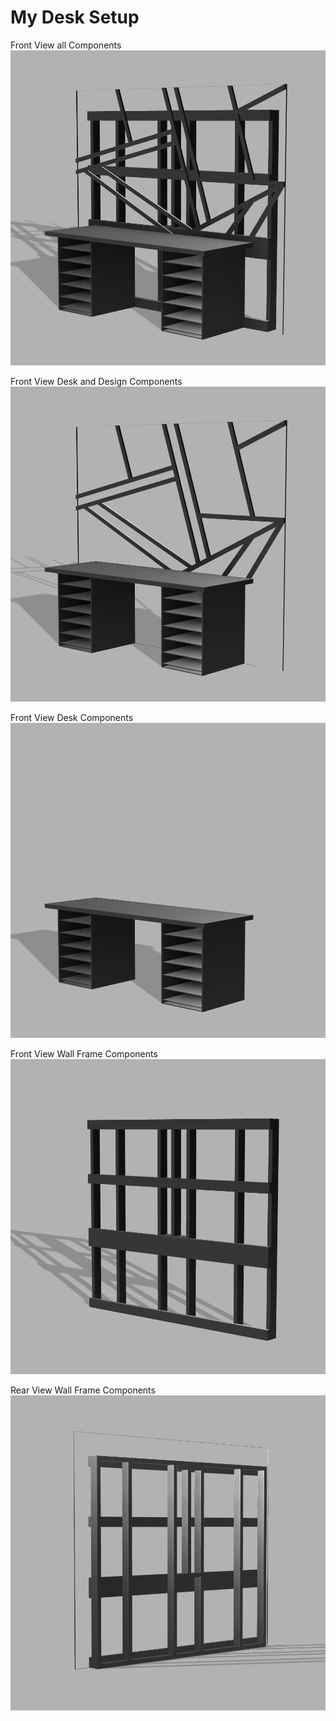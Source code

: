# My Desk Setup

Front View all Components
![Front (All)](assets/all.png "Demo")

Front View Desk and Design Components
![Front (Desk/Wall)](assets/desk_and_design.png "Demo")

Front View Desk Components
![Front (Desk)](assets/desk.png "Demo")

Front View Wall Frame Components
![Front (Frame)](assets/frame_front.png "Demo")

Rear View Wall Frame Components
![Rear (Frame)](assets/frame_back.png "Demo")